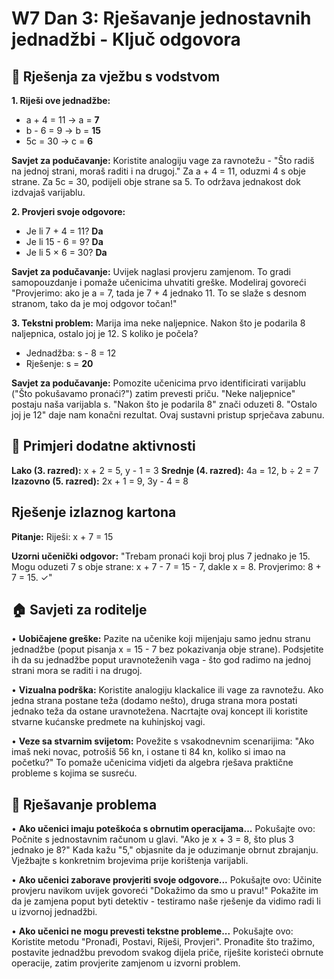 # W7 Dan 3: Rješavanje jednostavnih jednadžbi - Ključ odgovora

## 📝 Rješenja za vježbu s vodstvom

**1. Riješi ove jednadžbe:**
   - a + 4 = 11    →    a = **7**
   - b - 6 = 9     →    b = **15**
   - 5c = 30       →    c = **6**

**Savjet za podučavanje:** Koristite analogiju vage za ravnotežu - "Što radiš na jednoj strani, moraš raditi i na drugoj." Za a + 4 = 11, oduzmi 4 s obje strane. Za 5c = 30, podijeli obje strane sa 5. To održava jednakost dok izdvajaš varijablu.

**2. Provjeri svoje odgovore:**
   - Je li 7 + 4 = 11? **Da**
   - Je li 15 - 6 = 9? **Da**
   - Je li 5 × 6 = 30? **Da**

**Savjet za podučavanje:** Uvijek naglasi provjeru zamjenom. To gradi samopouzdanje i pomaže učenicima uhvatiti greške. Modeliraj govoreći "Provjerimo: ako je a = 7, tada je 7 + 4 jednako 11. To se slaže s desnom stranom, tako da je moj odgovor točan!"

**3. Tekstni problem:** Marija ima neke naljepnice. Nakon što je podarila 8 naljepnica, ostalo joj je 12. S koliko je počela?
   - Jednadžba: s - 8 = 12
   - Rješenje: s = **20**

**Savjet za podučavanje:** Pomozite učenicima prvo identificirati varijablu ("Što pokušavamo pronaći?") zatim prevesti priču. "Neke naljepnice" postaju naša varijabla s. "Nakon što je podarila 8" znači oduzeti 8. "Ostalo joj je 12" daje nam konačni rezultat. Ovaj sustavni pristup sprječava zabunu.

## 🚀 Primjeri dodatne aktivnosti

**Lako (3. razred):** x + 2 = 5, y - 1 = 3
**Srednje (4. razred):** 4a = 12, b ÷ 2 = 7
**Izazovno (5. razred):** 2x + 1 = 9, 3y - 4 = 8

## Rješenje izlaznog kartona

**Pitanje:** Riješi: x + 7 = 15

**Uzorni učenički odgovor:** "Trebam pronaći koji broj plus 7 jednako je 15. Mogu oduzeti 7 s obje strane: x + 7 - 7 = 15 - 7, dakle x = 8. Provjerimo: 8 + 7 = 15. ✓"

## 🏠 Savjeti za roditelje

• **Uobičajene greške:** Pazite na učenike koji mijenjaju samo jednu stranu jednadžbe (poput pisanja x = 15 - 7 bez pokazivanja obje strane). Podsjetite ih da su jednadžbe poput uravnoteženih vaga - što god radimo na jednoj strani mora se raditi i na drugoj.

• **Vizualna podrška:** Koristite analogiju klackalice ili vage za ravnotežu. Ako jedna strana postane teža (dodamo nešto), druga strana mora postati jednako teža da ostane uravnotežena. Nacrtajte ovaj koncept ili koristite stvarne kućanske predmete na kuhinjskoj vagi.

• **Veze sa stvarnim svijetom:** Povežite s vsakodnevnim scenarijima: "Ako imaš neki novac, potrošiš 56 kn, i ostane ti 84 kn, koliko si imao na početku?" To pomaže učenicima vidjeti da algebra rješava praktične probleme s kojima se susreću.

## 🔧 Rješavanje problema

• **Ako učenici imaju poteškoća s obrnutim operacijama...** Pokušajte ovo: Počnite s jednostavnim računom u glavi. "Ako je x + 3 = 8, što plus 3 jednako je 8?" Kada kažu "5," objasnite da je oduzimanje obrnut zbrajanju. Vježbajte s konkretnim brojevima prije korištenja varijabli.

• **Ako učenici zaborave provjeriti svoje odgovore...** Pokušajte ovo: Učinite provjeru navikom uvijek govoreći "Dokažimo da smo u pravu!" Pokažite im da je zamjena poput byti detektiv - testiramo naše rješenje da vidimo radi li u izvornoj jednadžbi.

• **Ako učenici ne mogu prevesti tekstne probleme...** Pokušajte ovo: Koristite metodu "Pronađi, Postavi, Riješi, Provjeri". Pronađite što tražimo, postavite jednadžbu prevodom svakog dijela priče, riješite koristeći obrnute operacije, zatim provjerite zamjenom u izvorni problem.